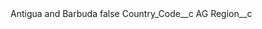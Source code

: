 <?xml version="1.0" encoding="UTF-8"?>
<CustomMetadata xmlns="http://soap.sforce.com/2006/04/metadata" xmlns:xsi="http://www.w3.org/2001/XMLSchema-instance" xmlns:xsd="http://www.w3.org/2001/XMLSchema">
    <label>Antigua and Barbuda</label>
    <protected>false</protected>
    <values>
        <field>Country_Code__c</field>
        <value xsi:type="xsd:string">AG</value>
    </values>
    <values>
        <field>Region__c</field>
        <value xsi:nil="true"/>
    </values>
</CustomMetadata>
